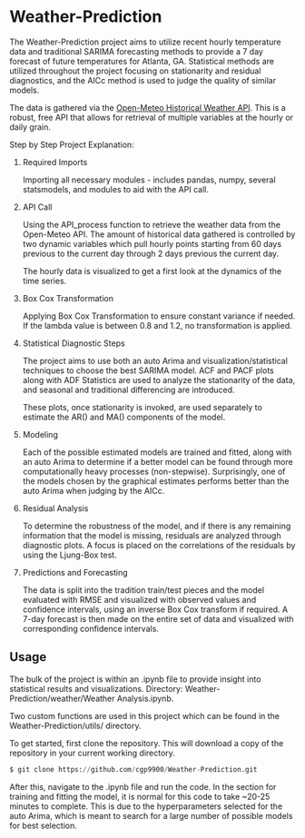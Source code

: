 # Weather-Prediction

The Weather-Prediction project aims to utilize recent hourly temperature data and traditional SARIMA forecasting methods to provide a 7 day forecast of future temperatures for Atlanta, GA. Statistical methods are utilized throughout the project focusing on stationarity and residual diagnostics, and the AICc method is used to judge the quality of similar models. 

The data is gathered via the [Open-Meteo Historical Weather API](https://open-meteo.com/en/docs/historical-weather-api/). This is a robust, free API that allows for retrieval of multiple variables at the hourly or daily grain. 

Step by Step Project Explanation: 

1. Required Imports
    
     Importing all necessary modules - includes pandas, numpy, several statsmodels, and modules to aid with the API call. 

2. API Call
     
     Using the API_process function to retrieve the weather data from the Open-Meteo API. The amount of historical data gathered is controlled by two dynamic variables which pull hourly points starting from 60 days previous to the current day through 2 days previous the current day.

     The hourly data is visualized to get a first look at the dynamics of the time series. 

3. Box Cox Transformation

     Applying Box Cox Transformation to ensure constant variance if needed. If the lambda value is between 0.8 and 1.2, no transformation is applied. 

3. Statistical Diagnostic Steps

     The project aims to use both an auto Arima and visualization/statistical techniques to choose the best SARIMA model. ACF and PACF plots along with ADF Statistics are used to analyze the stationarity of the data, and seasonal and traditional differencing are introduced. 

     These plots, once stationarity is invoked, are used separately to estimate the AR() and MA() components of the model. 

4. Modeling 

     Each of the possible estimated models are trained and fitted, along with an auto Arima to determine if a better model can be found through more computationally heavy processes (non-stepwise). Surprisingly, one of the models chosen by the graphical estimates performs better than the auto Arima when judging by the AICc. 

5. Residual Analysis

     To determine the robustness of the model, and if there is any remaining information that the model is missing, residuals are analyzed through diagnostic plots. A focus is placed on the correlations of the residuals by using the Ljung-Box test. 

6. Predictions and Forecasting

     The data is split into the tradition train/test pieces and the model evaluated with RMSE and visualized with observed values and confidence intervals, using an inverse Box Cox transform if required. A 7-day forecast is then made on the entire set of data and visualized with corresponding confidence intervals. 

     
## Usage

The bulk of the project is within an .ipynb file to provide insight into statistical results and visualizations. Directory: Weather-Prediction/weather/Weather Analysis.ipynb.

Two custom functions are used in this project which can be found in the Weather-Prediction/utils/ directory.

To get started, first clone the repository. This will download a copy of the repository in your current working directory. 

```python
$ git clone https://github.com/cgp9900/Weather-Prediction.git
```
After this, navigate to the .ipynb file and run the code. In the section for training and fitting the model, it is normal for this code to take ~20-25 minutes to complete. This is due to the hyperparameters selected for the auto Arima, which is meant to search for a large number of possible models for best selection.
